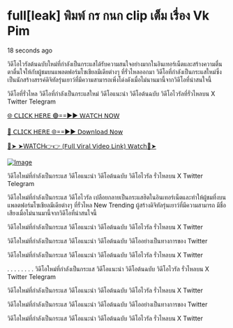 # full[leak] พิมพ์ กร กนก clip เต็ม เรื่อง Vk Pim


18 seconds ago

วิดีโอไวรัลต้นฉบับใหม่ที่กำลังเป็นกระแสได้รับความสนใจอย่างมากในอินเทอร์เน็ตและสร้างความตื่นตาตื่นใจให้กับผู้ชมบนแพลตฟอร์มโซเชียลมีเดียต่างๆ ที่รั่วไหลออกมา วิดีโอที่กำลังเป็นกระแสใหม่ซึ่งเป็นนักสร้างสรรค์ดิจิทัลรุ่นเยาว์ที่มีความสามารถเพิ่งโด่งดังเมื่อไม่นานมานี้จากวิดีโอที่น่าสนใจนี้

วิดีโอที่รั่วไหล วิดีโอที่กำลังเป็นกระแสใหม่ วิดีโอแนะนำ วิดีโอต้นฉบับ วิดีโอไวรัลที่รั่วไหลบน X Twitter Telegram


[🌐 𝖢𝖫𝖨𝖢𝖪 𝖧𝖤𝖱𝖤 🟢==►► 𝖶𝖠𝖳𝖢𝖧 𝖭𝖮𝖶](https://tania-chudche-sir.blogspot.com/2024/07/updated-videos.html)

[🔴 𝖢𝖫𝖨𝖢𝖪 𝖧𝖤𝖱𝖤 🌐==►► 𝖣𝗈𝗐𝗇𝗅𝗈𝖺𝖽 𝖭𝗈𝗐](https://tania-chudche-sir.blogspot.com/2024/07/updated-videos.html)

[🔴➤ ➤WATCH👉👉 (𝖥𝗎𝗅𝗅 𝖵𝗂𝗋𝖺𝗅 𝖵𝗂𝖽𝖾𝗈 𝖫𝗂𝗇𝗄) 𝖶𝖺𝗍𝖼𝗁🔴➤](https://tania-chudche-sir.blogspot.com/2024/07/updated-videos.html)

[![Image](https://github.com/user-attachments/assets/5730ee04-2957-421a-84a1-685c71776fa8)](https://tania-chudche-sir.blogspot.com/2024/07/updated-videos.html)

วิดีโอใหม่ที่กำลังเป็นกระแส วิดีโอแนะนำ วิดีโอต้นฉบับ วิดีโอไวรัล รั่วไหลบน X Twitter Telegram

วิดีโอใหม่ที่กำลังเป็นกระแส วิดีโอไวรัล เปลือยกลายเป็นกระแสฮิตในอินเทอร์เน็ตและทำให้ผู้ชมทึ่งบนแพลตฟอร์มโซเชียลมีเดียต่างๆ ที่รั่วไหล New Trending ผู้สร้างดิจิทัลรุ่นเยาว์ที่มีความสามารถ มีชื่อเสียงเมื่อไม่นานมานี้จากวิดีโอที่น่าสนใจนี้

วิดีโอใหม่ที่กำลังเป็นกระแส วิดีโอแนะนำ วิดีโอต้นฉบับ วิดีโอไวรัล รั่วไหลบน X Twitter

วิดีโอใหม่ที่กำลังเป็นกระแส วิดีโอแนะนำ วิดีโอต้นฉบับ วิดีโออย่างเป็นทางการของ Twitter

วิดีโอใหม่ที่กำลังเป็นกระแส วิดีโอแนะนำ วิดีโอต้นฉบับ วิดีโอไวรัล รั่วไหลบน X Twitter

. . . . . . . . วิดีโอใหม่ที่กำลังเป็นกระแส วิดีโอแนะนำ วิดีโอต้นฉบับ วิดีโอไวรัล รั่วไหลบน X Twitter Telegram

วิดีโอใหม่ที่กำลังเป็นกระแส วิดีโอแนะนำ วิดีโอต้นฉบับ วิดีโอไวรัล รั่วไหลบน X Twitter

วิดีโอใหม่ที่กำลังเป็นกระแส วิดีโอแนะนำ วิดีโอต้นฉบับ วิดีโออย่างเป็นทางการของ Twitter

วิดีโอใหม่ที่กำลังเป็นกระแส วิดีโอแนะนำ วิดีโอต้นฉบับ วิดีโอไวรัล รั่วไหลบน X Twitter